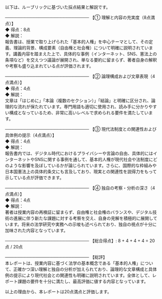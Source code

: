 以下は、ルーブリックに基づいた採点結果と解説です。

────────────────────────────
【① 理解と内容の充実度（8点満点）】  
◆ 得点：8点  
◆ 解説：  
報告書は、授業で取り上げられた「基本的人権」を中心テーマとして、その定義、理論的背景、構成要素（自由権と社会権）について明確に説明されています。講義内容を踏まえた上で、具体的な事例（インターネット、SNS、憲法上の条項など）を交えつつ議論が展開され、単なる要約に留まらず、著者自身の解釈や考察も盛り込まれている点が評価されます。

────────────────────────────
【② 論理構成および文章表現（4点満点）】  
◆ 得点：4点  
◆ 解説：  
文章は「はじめに」「本論（複数のセクション）」「結論」と明確に区分され、論理的な流れが保たれています。専門用語も適切に使用され、読み手に分かりやすい構成となっているため、非常に高いレベルで求められる要件を満たしています。

────────────────────────────
【③ 現代法制度との関連性および具体例の提示（4点満点）】  
◆ 得点：4点  
◆ 解説：  
報告書内では、デジタル時代におけるプライバシーや言論の自由、具体的にはインターネットやSNSに関する事例を通して、基本的人権が現代社会や法制度にどのような影響を及ぼしているかが論じられています。さらに、国際的な枠組みや日本国憲法上の具体的条文にも言及しており、現実との関連性を説得力をもって示している点が評価できます。

────────────────────────────
【④ 独自の考察・分析の深さ（4点満点）】  
◆ 得点：4点  
◆ 解説：  
著者は授業内容の再検証に留まらず、自由権と社会権のバランスや、デジタル技術の進展に伴う新たな課題に対する考察を交え、自身の見解を積極的に展開しています。将来の法学研究や実務への示唆も述べられており、独自の視点が十分に加味された内容となっています。

────────────────────────────
【総合得点】: 8 + 4 + 4 + 4 = 20点 / 20点

────────────────────────────
【総評】  
本レポートは、授業内容に基づく法学の基本概念である「基本的人権」について、正確かつ深い理解と独自の分析が加えられており、論理的な文章構成と具体例の提示により現代社会との関連性も明確に説明されています。全体として、レポート課題の要件を十分に満たし、最高評価に値する内容となっています。

以上の理由から、本レポートは20点満点と評価します。